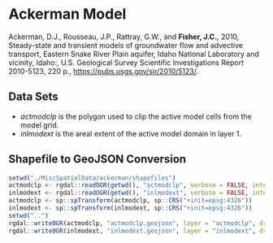 # Ackerman Model

Ackerman, D.J., Rousseau, J.P., Rattray, G.W., and **Fisher, J.C.**, 2010,
Steady-state and transient models of groundwater flow and advective
transport, Eastern Snake River Plain aquifer, Idaho National Laboratory and
vicinity, Idaho:, U.S. Geological Survey Scientific Investigations Report
2010-5123, 220 p., <https://pubs.usgs.gov/sir/2010/5123/>.

## Data Sets

- *actmodclp* is the polygon used to clip the active model cells from the model grid.
- *inlmodext* is the areal extent of the active model domain in layer 1.

## Shapefile to GeoJSON Conversion

```r
setwd("./MiscSpatialData/ackerman/shapefiles")
actmodclp <- rgdal::readOGR(getwd(), "actmodclp", verbose = FALSE, integer64 = "allow.loss")
inlmodext <- rgdal::readOGR(getwd(), "inlmodext", verbose = FALSE, integer64 = "allow.loss")
actmodclp <- sp::spTransform(actmodclp, sp::CRS("+init=epsg:4326"))
inlmodext <- sp::spTransform(inlmodext, sp::CRS("+init=epsg:4326"))
setwd("..")
rgdal::writeOGR(actmodclp, "actmodclp.geojson", layer = "actmodclp", driver = "GeoJSON")
rgdal::writeOGR(inlmodext, "inlmodext.geojson", layer = "inlmodext", driver = "GeoJSON")
```
